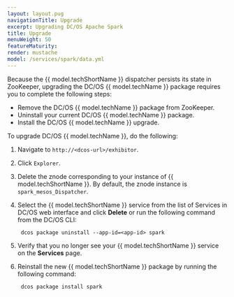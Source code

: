```yaml
---
layout: layout.pug
navigationTitle: Upgrade
excerpt: Upgrading DC/OS Apache Spark
title: Upgrade
menuWeight: 50
featureMaturity:
render: mustache
model: /services/spark/data.yml
---
```


Because the {{ model.techShortName }} dispatcher persists its state in ZooKeeper, upgrading the DC/OS {{ model.techName }} package requires you to complete the following steps:
- Remove the DC/OS {{ model.techName }} package from ZooKeeper.
- Uninstall your current DC/OS {{ model.techName }} package.
- Install the DC/OS {{ model.techName }} upgrade. 

To upgrade DC/OS {{ model.techName }}, do the following:
1. Navigate to `http://<dcos-url>/exhibitor`. 
1. Click `Explorer`. 
1. Delete the znode corresponding to your instance of {{ model.techShortName }}. 
        By default, the znode instance is `spark_mesos_Dispatcher`.
1. Select the {{ model.techShortName }} service from the list of Services in DC/OS web interface and click **Delete** or run the following command from the DC/OS CLI:

        dcos package uninstall --app-id=<app-id> spark
1. Verify that you no longer see your {{ model.techShortName }} service on the **Services** page.
1. Reinstall the new {{ model.techShortName }} package by running the following command:

        dcos package install spark